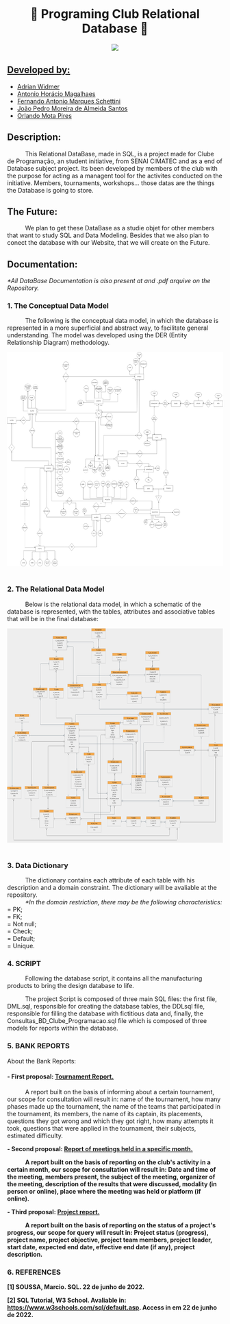
<h1 align="center">🦆 Programing Club Relational Database 🦆</h1>

<div align="center">
	<a href="https://github.com/ClubeProgramacaoSSA">
	<img height = "250em" src = "https://user-images.githubusercontent.com/80331486/174205946-fca931d0-ce3c-419c-9eec-2e6bddc4b1d6.png" />
</div>

## Developed by:
- [Adrian Widmer](https://github.com/Awi-24)
- [Antonio Horácio Magalhaes](https://github.com/antoniohoracio77)
- [Fernando Antonio Marques Schettini](https://github.com/FernandoSchett)
- [João Pedro Moreira de Almeida Santos](https://github.com/joao7878)
- [Orlando Mota Pires](https://github.com/orlandomotapires)

## Description:

&emsp;&emsp;&emsp;This Relational DataBase, made in SQL, is a project made for Clube de Programação, an student initiative, from SENAI CIMATEC and as a end of Database subject project. Its been developed by members of the club with the purpose for acting as a managent tool for the activites conducted on the initiative. Members, tournaments, workshops... those datas are the things the Database is going to store.

## The Future:

&emsp;&emsp;&emsp;We plan to get these DataBase as a studie objet for other members that want to study SQL and Data Modeling. Besides that we also plan to conect the database with our Website, that we will create on the Future. 

## Documentation:
<i>*All DataBase Documentation  is also present at and .pdf arquive on the Repository.</i>

<h3>1. The Conceptual Data Model</h3>
	
&emsp;&emsp;&emsp;The following is the conceptual data model, in which the database is represented in a more superficial and abstract way, to facilitate general understanding. The model was developed using the DER (Entity Relationship Diagram) methodology.

<div align="center">
	<img height = 500em src = "./Documentation/modelo_conceitual_clube_programacao.png" />
</div>
<br>

<h3>2. The Relational Data Model</h3>
	
&emsp;&emsp;&emsp;Below is the relational data model, in which a schematic of the database is represented, with the tables, attributes and associative tables that will be in the final database:
	
<div align="center">
	<img  height = 500em src = "./Documentation/modelo_relacional_clube_programacao.png" />
</div>
<br>
	
<h3>3. Data Dictionary</h3>	
	
&emsp;&emsp;&emsp;The dictionary contains each attribute of each table with his description and a domain constraint. The dictionary will be avaliable at the repository.
	<br>&emsp;&emsp;&emsp;<i>*In the domain restriction, there may be the following characteristics:</i>
	<br>= PK;
	<br>= FK;
	<br>= Not null;
	<br>= Check;
	<br>= Default; 
    	<br>= Unique.
	
<h3>4. SCRIPT</h3>
	
&emsp;&emsp;&emsp;Following the database script, it contains all the manufacturing products to bring the design database to life.
	
&emsp;&emsp;&emsp;The project Script is composed of three main SQL files: the first file, DML.sql, responsible for creating the database tables, the DDLsql file, responsible for filling the database with fictitious data and, finally, the Consultas_BD_Clube_Programacao.sql file which is composed of three models for reports within the database.



<h3>5. BANK REPORTS</h3>
	
	
About the Bank Reports:
	
<h4><b>- First proposal:</b> <ins>Tournament Report.</ins> </h4>

&emsp;&emsp;&emsp;A report built on the basis of informing about a certain tournament, our scope for consultation will result in: name of the tournament, how many phases made up the tournament, the name of the teams that participated in the tournament, its members, the name of its captain, its placements, questions they got wrong and which they got right, how many attempts it took, questions that were applied in the tournament, their subjects, estimated difficulty.
	
<b>- Second proposal:<b> <ins>Report of meetings held in a specific month.</ins>
	
&emsp;&emsp;&emsp;A report built on the basis of reporting on the club's activity in a certain month, our scope for consultation will result in: Date and time of the meeting, members present, the subject of the meeting, organizer of the meeting, description of the results that were discussed, modality (in person or online), place where the meeting was held or platform (if online).
	
<b>- Third proposal:</b> <ins>Project report.</ins>
	
&emsp;&emsp;&emsp;A report built on the basis of reporting on the status of a project's progress, our scope for query will result in: Project status (progress), project name, project objective, project team members, project leader, start date, expected end date, effective end date (if any), project description.


<h3>6. REFERENCES</h3>
	
[1] SOUSSA, Marcio. SQL. 22 de junho de 2022.
	
[2] SQL Tutorial, W3 School. Avaliable in: <https://www.w3schools.com/sql/default.asp>. Access in em 22 de junho de 2022.

